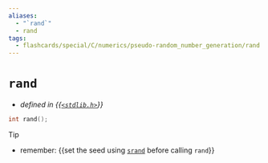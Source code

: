 ```yaml
---
aliases:
  - "`rand`"
  - rand
tags:
  - flashcards/special/C/numerics/pseudo-random_number_generation/rand
---
```


# `rand`

- _defined in {{[`<stdlib.h>`](../../../../general/C%20standard%20library.md)}}_ <!--SR:!2024-05-21,200,310-->

```C
int rand();
```


> [!tip]
>
> - remember: {{set the seed using [`srand`](srand.md) before calling `rand`}} <!--SR:!2024-01-19,35,296-->
